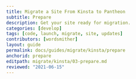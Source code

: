 ```yaml
---
title: Migrate a Site From Kinsta to Pantheon
subtitle: Prepare
description: Get your site ready for migration.
categories: [develop]
tags: [code, launch, migrate, site, updates]
contributors: [wordsmither]
layout: guide
permalink: docs/guides/migrate/kinsta/prepare
anchorid: prepare
editpath: migrate/kinsta/03-prepare.md
reviewed: "2021-06-15"
---
```


<Partial file="migrate/prepare.md" />
<Partial file="migrate/manual-when-all.md" />
<Partial file="migrate/manual-when-wp.md" />
<Partial file="migrate/manual-when-drupal.md" />
